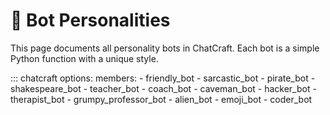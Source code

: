 # 🤖 Bot Personalities

This page documents all personality bots in ChatCraft. Each bot is a simple Python function with a unique style.

::: chatcraft
options:
  members:
    - friendly_bot
    - sarcastic_bot
    - pirate_bot
    - shakespeare_bot
    - teacher_bot
    - coach_bot
    - caveman_bot
    - hacker_bot
    - therapist_bot
    - grumpy_professor_bot
    - alien_bot
    - emoji_bot
    - coder_bot
